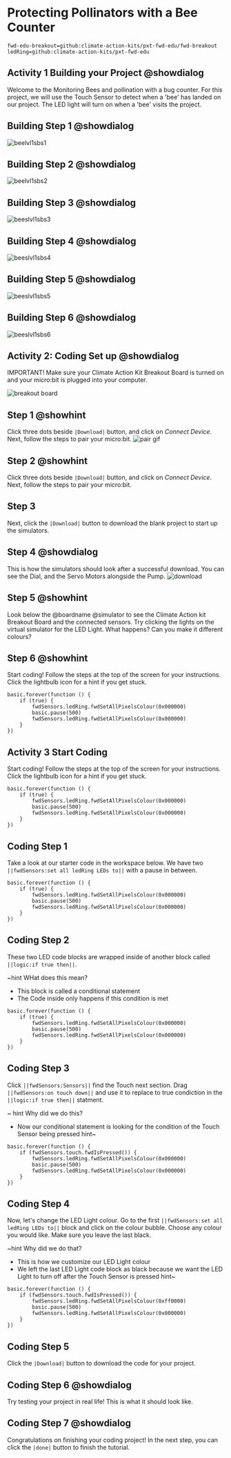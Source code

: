 # Protecting Pollinators with a Bee Counter
```package
fwd-edu-breakout=github:climate-action-kits/pxt-fwd-edu/fwd-breakout
ledRing=github:climate-action-kits/pxt-fwd-edu
```

## Activity 1 Building your Project @showdialog 
Welcome to the Monitoring Bees and pollination with a bug counter. 
For this project, we will use the Touch Sensor to detect when a 'bee' has landed on our project.  The LED light will turn on when a 'bee' visits the project.

## Building Step 1 @showdialog 
![beelvl1sbs1](https://raw.githubusercontent.com/Jessica-forwardedu/pxt-fwd-edu/main/tutorial-assets/gr4-bees-lvl1-sbs1.png) 

## Building Step 2 @showdialog 
![beelvl1sbs2](https://raw.githubusercontent.com/Jessica-forwardedu/pxt-fwd-edu/main/tutorial-assets/gr4-bees-lvl1-sbs2.png) 

## Building Step 3  @showdialog 
![beeslvl1sbs3[]()](https://raw.githubusercontent.com/Jessica-forwardedu/pxt-fwd-edu/main/tutorial-assets/gr4-bees-lvl1-sbs3.png)

## Building Step 4 @showdialog 
![beeslvl1sbs4](https://raw.githubusercontent.com/Jessica-forwardedu/pxt-fwd-edu/main/tutorial-assets/gr4-bees-lvl1-sbs4.png)

## Building Step 5 @showdialog 
![beeslvl1sbs5](https://raw.githubusercontent.com/Jessica-forwardedu/pxt-fwd-edu/main/tutorial-assets/gr4-bees-lvl1-sbs5.png)

## Building Step 6 @showdialog 
![beeslvl1sbs6](https://raw.githubusercontent.com/Jessica-forwardedu/pxt-fwd-edu/main/tutorial-assets/gr4-bees-lvl1-sbs6.png) 

## Activity 2: Coding Set up @showdialog
IMPORTANT! Make sure your Climate Action Kit Breakout Board is turned on and your micro:bit is plugged into your computer. 

![breakout board](ttps://raw.githubusercontent.com/Jessica-forwardedu/pxt-fwd-edu/main/tutorial-assets/pluganim.webp)

## Step 1 @showhint
Click three dots beside ``|Download|`` button, and click on _Connect Device_.
Next, follow the steps to pair your micro:bit.
![pair gif](https://raw.githubusercontent.com/Jessica-forwardedu/pxt-fwd-edu/main/tutorial-assets/DownloadButtonGIF.webp)

## Step 2 @showhint
Click three dots beside ``|Download|`` button, and click on _Connect Device_.
Next, follow the steps to pair your micro:bit.

## Step 3 
Next, click the ``|Download|`` button to download the blank project to start up the simulators. 

## Step 4 @showdialog 
This is how the simulators should look after a successful download. You can see the Dial, and the Servo Motors alongside the Pump.
![download](https://climate-action-kits.github.io/pxt-fwd-edu/tutorial-assets/initial-download.gif) 

## Step 5 @showhint
Look below the @boardname @simulator to see the Climate Action kit Breakout Board and the connected sensors.
Try clicking the lights on the virtual simulator for the LED Light. What happens? Can you make it different colours?

## Step 6 @showhint
Start coding! Follow the steps at the top of the screen for your instructions. Click the lightbulb icon for a hint if you get stuck.

```package 
basic.forever(function () {
    if (true) {
        fwdSensors.ledRing.fwdSetAllPixelsColour(0x000000)
        basic.pause(500)
        fwdSensors.ledRing.fwdSetAllPixelsColour(0x000000)
    }
})
```

## Activity 3 Start Coding  
Start coding! Follow the steps at the top of the screen for your instructions. Click the lightbulb icon for a hint if you get stuck. 

```blocks 
basic.forever(function () {
    if (true) {
        fwdSensors.ledRing.fwdSetAllPixelsColour(0x000000)
        basic.pause(500)
        fwdSensors.ledRing.fwdSetAllPixelsColour(0x000000)
    }
})
```

## Coding Step 1 
Take a look at our starter code in the workspace below. We have two ``||fwdSensors:set all ledRing LEDs to||`` with a pause in between. 

```blocks
basic.forever(function () {
    if (true) {
        fwdSensors.ledRing.fwdSetAllPixelsColour(0x000000)
        basic.pause(500)
        fwdSensors.ledRing.fwdSetAllPixelsColour(0x000000)
    }
})
```


## Coding Step 2 
These two LED code blocks are wrapped inside of another block called ``||logic:if true then||``.  

~hint WHat does this mean?
- This block is called a conditional statement
- The Code inside only happens if this condition is met

```blocks
basic.forever(function () {
    if (true) {
        fwdSensors.ledRing.fwdSetAllPixelsColour(0x000000)
        basic.pause(500)
        fwdSensors.ledRing.fwdSetAllPixelsColour(0x000000)
    }
})
```
## Coding Step 3 
Click ``||fwdSensors:Sensors||`` find the Touch next section. Drag ``||fwdSensors:on touch down||`` and use it to replace to true condiction in the ``||logic:if true then||`` statment. 

~ hint Why did we do this?
- Now our conditional statement is looking for the condition of the Touch Sensor being pressed
  hint~
  
```blocks
basic.forever(function () {
    if (fwdSensors.touch.fwdIsPressed()) {
        fwdSensors.ledRing.fwdSetAllPixelsColour(0x000000)
        basic.pause(500)
        fwdSensors.ledRing.fwdSetAllPixelsColour(0x000000)
    }
})
```
## Coding Step 4
Now, let's change the LED Light colour. Go to the first ``||fwdSensors:set all ledRing LEDs to||`` block and click on the colour bubble. Choose any colour you would like. Make sure you leave the last  black. 

~hint Why did we do that?
- This is how we customize our LED Light colour 
- We left the last LED Light code block as black because we want the LED Light to turn off after the Touch Sensor is pressed
hint~

```blocks
basic.forever(function () {
    if (fwdSensors.touch.fwdIsPressed()) {
        fwdSensors.ledRing.fwdSetAllPixelsColour(0xff0000)
        basic.pause(500)
        fwdSensors.ledRing.fwdSetAllPixelsColour(0x000000)
    }
})
``` 
## Coding Step 5 
Click the `|Download|` button to download the code for your project.

## Coding Step 6 @showdialog 
Try testing your project in real life! This is what it should look like.  


## Coding Step 7 @showdialog 
Congratulations on finishing your coding project! 
In the next step, you can click the ``|done|`` button to finish the tutorial.




